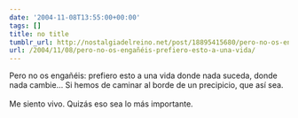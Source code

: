 ```yaml
---
date: '2004-11-08T13:55:00+00:00'
tags: []
title: no title
tumblr_url: http://nostalgiadelreino.net/post/18895415680/pero-no-os-engañéis-prefiero-esto-a-una-vida
url: /2004/11/08/pero-no-os-engañéis-prefiero-esto-a-una-vida/
---
```


<p>Pero no os engañéis: prefiero esto a una vida donde nada suceda, donde nada cambie&hellip; Si hemos de caminar al borde de un precipicio, que así sea.<br/><br/>Me siento vivo. Quizás eso sea lo más importante.</p><div class="blogger-post-footer"><img width="1" height="1" src="https://blogger.googleusercontent.com/tracker/1180118427259117074-6086036880011489093?l=nostalgiadelreino.blogspot.com" alt=""/></div>
